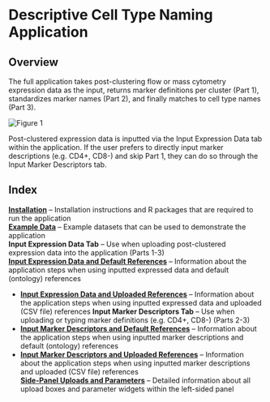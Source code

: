 # **Descriptive Cell Type Naming Application**

## Overview
The full application takes post-clustering flow or mass cytometry expression data as the input, returns marker definitions per cluster (Part 1), standardizes marker names (Part 2), and finally matches to cell type names (Part 3). 

![Figure 1](https://github.com/user-attachments/assets/fd6ec134-f358-43cd-b891-cce9790c5bf2)


Post-clustered expression data is inputted via the Input Expression Data tab within the application. If the user prefers to directly input marker descriptions (e.g. CD4+, CD8-) and skip Part 1, they can do so through the Input Marker Descriptors tab.



  
## Index
**[Installation](GOOGLE.COM)** – Installation instructions and R packages that are required to run the application  
**[Example Data]()** – Example datasets that can be used to demonstrate the application   
**Input Expression Data Tab** – Use when uploading post-clustered expression data into the application (Parts 1-3)  
 **[Input Expression Data and Default References]()** – Information about the application steps when using inputted expressed data and default (ontology) references
*	**[Input Expression Data and Uploaded References]()** – Information about the application steps when using inputted expressed data and uploaded (CSV file) references
**Input Marker Descriptors Tab** – Use when uploading or typing marker definitions (e.g. CD4+, CD8-) (Parts 2-3)  
*	**[Input Marker Descriptors and Default References]()** – Information about the application steps when using inputted marker descriptions and default (ontology) references  
*	**[Input Marker Descriptors and Uploaded References]()** – Information about the application steps when using inputted marker descriptions and uploaded (CSV file) references  
**[Side-Panel Uploads and Parameters]()** – Detailed information about all upload boxes and parameter widgets within the left-sided panel  
